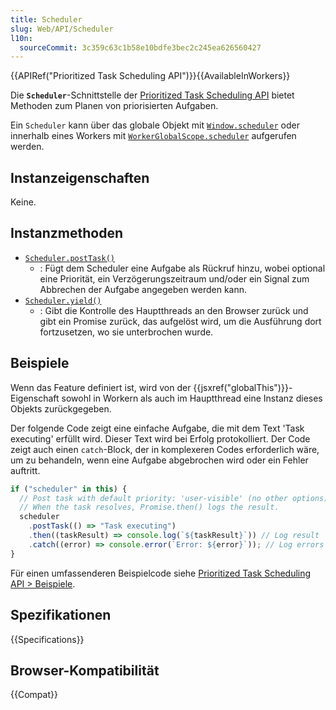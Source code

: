 ```yaml
---
title: Scheduler
slug: Web/API/Scheduler
l10n:
  sourceCommit: 3c359c63c1b58e10bdfe3bec2c245ea626560427
---
```


{{APIRef("Prioritized Task Scheduling API")}}{{AvailableInWorkers}}

Die **`Scheduler`**-Schnittstelle der [Prioritized Task Scheduling API](/de/docs/Web/API/Prioritized_Task_Scheduling_API) bietet Methoden zum Planen von priorisierten Aufgaben.

Ein `Scheduler` kann über das globale Objekt mit [`Window.scheduler`](/de/docs/Web/API/Window/scheduler) oder innerhalb eines Workers mit [`WorkerGlobalScope.scheduler`](/de/docs/Web/API/WorkerGlobalScope/scheduler) aufgerufen werden.

## Instanzeigenschaften

Keine.

## Instanzmethoden

- [`Scheduler.postTask()`](/de/docs/Web/API/Scheduler/postTask)
  - : Fügt dem Scheduler eine Aufgabe als Rückruf hinzu, wobei optional eine Priorität, ein Verzögerungszeitraum und/oder ein Signal zum Abbrechen der Aufgabe angegeben werden kann.
- [`Scheduler.yield()`](/de/docs/Web/API/Scheduler/yield)
  - : Gibt die Kontrolle des Hauptthreads an den Browser zurück und gibt ein Promise zurück, das aufgelöst wird, um die Ausführung dort fortzusetzen, wo sie unterbrochen wurde.

## Beispiele

Wenn das Feature definiert ist, wird von der {{jsxref("globalThis")}}-Eigenschaft sowohl in Workern als auch im Hauptthread eine Instanz dieses Objekts zurückgegeben.

Der folgende Code zeigt eine einfache Aufgabe, die mit dem Text 'Task executing' erfüllt wird.
Dieser Text wird bei Erfolg protokolliert.
Der Code zeigt auch einen `catch`-Block, der in komplexeren Codes erforderlich wäre, um zu behandeln, wenn eine Aufgabe abgebrochen wird oder ein Fehler auftritt.

```js
if ("scheduler" in this) {
  // Post task with default priority: 'user-visible' (no other options)
  // When the task resolves, Promise.then() logs the result.
  scheduler
    .postTask(() => "Task executing")
    .then((taskResult) => console.log(`${taskResult}`)) // Log result
    .catch((error) => console.error(`Error: ${error}`)); // Log errors
}
```

Für einen umfassenderen Beispielcode siehe [Prioritized Task Scheduling API > Beispiele](/de/docs/Web/API/Prioritized_Task_Scheduling_API#examples).

## Spezifikationen

{{Specifications}}

## Browser-Kompatibilität

{{Compat}}
